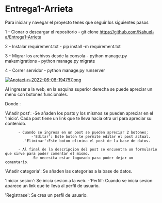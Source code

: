 # Entrega1-Arrieta

Para iniciar y navegar el proyecto tenes que seguir los siguientes pasos

1 - Clonar o descargar el repositorio - git clone https://github.com/Nahuel-a/Entrega1-Arrieta

2 - Instalar requirement.txt - pip install -m requirement.txt

3 - Migrar los archivos desde la consola - python manage.py makemigrations - python manage.py migrate

4 - Correr servidor - python manage.py runserver

[![Anotaci-n-2022-06-08-194757.png](https://i.postimg.cc/zXF0CpFj/Anotaci-n-2022-06-08-194757.png)](https://postimg.cc/ppyfxf7h)

Al ingresar a la web, en la esquina superior derecha se puede apreciar un menu con botones funcionales.

Donde : 

'Añadir post': -Se añaden los posts y los mismos se pueden apreciar en el 'Inicio'.
               Cada post tiene un link que te lleva hacia otra url para apreciar su contenido.
	       
	      - Cuando se ingresa en un post se pueden apreciar 2 botones:
	      		-'Editar': Este boton te permite editar el post actual.
			-'Eliminar':Este boton elimina el post de la base de datos.
			
	      - Al final de la descripcion del post se encuentra un formulario que sirve para poder comentar el mismo.
	      		-Se necesita estar logueado para poder dejar un comentario.
							 
'Añadir categoria': Se añaden las categorias a la base de datos.

'Iniciar sesion': Se inicia sesion a la web. 
	-'Perfil': Cuando se inicia sesion aparece un link que te lleva al perfil de usuario.

'Registrase': Se crea un perfil de usuario.

